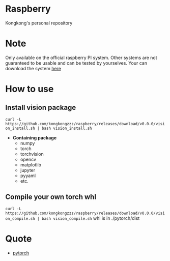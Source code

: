 # Raspberry
Kongkong's personal repository

# Note
Only available on the official raspberry PI system. Other systems are not guaranteed to be usable and can be tested by yourselves.
Your can download the system [here](https://www.raspberrypi.org/downloads/raspberry-pi-os/)

# How to use
## Install vision package
`curl -L https://github.com/kongkongzzz/raspberry/releases/download/v0.0.0/vision_install.sh | bash vision_install.sh`
* **Containing package**
  * numpy
  * torch
  * torchvision
  * opencv
  * matplotlib
  * jupyter
  * pyyaml
  * etc.

## Compile your own torch whl
`curl -L https://github.com/kongkongzzz/raspberry/releases/download/v0.0.0/vision_compile.sh | bash vision_compile.sh`
whl is in ./pytorch/dist

# Quote
* [pytorch](https://github.com/pytorch/pytorch)
